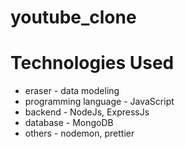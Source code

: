 # youtube_clone
 
# Technologies Used
- eraser - data modeling
- programming language - JavaScript
- backend - NodeJs, ExpressJs
- database - MongoDB
- others - nodemon, prettier